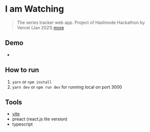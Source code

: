 # I am Watching
> The series tracker web app. Project of Hashnode Hackathon by Vercel (Jan 2021) [more](https://townhall.hashnode.com/announcing-hashnode-hackathon-powered-by-vercel)

## Demo
- 

## How to run
1. `yarn` or `npm install`
2. `yarn dev` or `npm run dev` for running local on port 3000

## Tools
- [vite](https://vitejs.dev/)
- preact (react.js lite version)
- typescript


